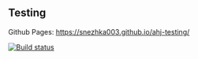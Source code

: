 ## Testing
Github Pages: https://snezhka003.github.io/ahj-testing/

[![Build status](https://ci.appveyor.com/api/projects/status/al40wk5mujfal4nx?svg=true)](https://ci.appveyor.com/project/snezhka003/ahj-testing)
